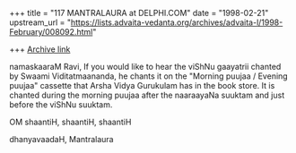 +++
title = "117 MANTRALAURA at DELPHI.COM"
date = "1998-02-21"
upstream_url = "https://lists.advaita-vedanta.org/archives/advaita-l/1998-February/008092.html"

+++
[Archive link](https://lists.advaita-vedanta.org/archives/advaita-l/1998-February/008092.html)

namaskaaraM Ravi,
  If you would like to hear the viShNu
gaayatrii chanted by Swaami Viditatmaananda,
he chants it on the "Morning puujaa / Evening
puujaa" cassette that Arsha Vidya Gurukulam
has in the book store. It is chanted during the
morning puujaa after the naaraayaNa suuktam
and just before the viShNu suuktam.

OM shaantiH, shaantiH, shaantiH

dhanyavaadaH,
  Mantralaura

